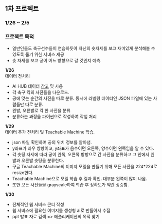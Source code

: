 ## 1차 프로젝트
### 1/26 ~ 2/5
### 프로젝트 목적
- 일반인들도 축구선수들이 연습하듯이 자신의 슛자세를 보고 재미있게 분석해볼 수 있도록 돕기 위한 서비스 제공
- 슛 자세를 보고 공이 어느 방향으로 갈 것인지 예측.

**1/26**  
데이터 전처리
- AI HUB 데이터 [참고](https://www.aihub.or.kr/aihubdata/data/view.do?currMenu=115&topMenu=100&aihubDataSe=data&dataSetSn=71406) 및 사용
- 각 축구 킥의 사진들을 다운로드.
- 공에 맞는 순간의 사진을 따로 분류. 동시에 라벨링 데이터인 JSON 파일에 있는 사람들만 따로 분류.
- 왼발, 오른발로 킥 한 사진을 분류
- 분류하는 과정을 파이썬으로 작성하여 작업 처리

**1/29**  
데이터 추가 전처리 및 Teachable Machine 학습.
- json 파일 확인하여 공의 위치 정보를 알아냄.
- y좌표가 좌우 방향이고, y좌표가 음수이면 오른쪽, 양수이면 왼쪽임을 알 수 있다.
- 각 슛팅 자세에 따라 공이 왼쪽, 오른쪽 방향으로 간 사진을 분류하고 그 안에서 왼발과 오른발 슛팅을 분류한다.
- 구글 Teachable Machine의 이미지 모델을 만들기 위해 모든 사진을 224*224로 resize한다.
- Teachable Machine으로 모델 학습 후 결과 확인. 대부분 왼쪽이 많이 나옴.
- 또한 모든 사진들을 grayscale하여 학습 후 정확도가 약간 상승함.

**1/30**
- 전체적인 웹 서비스 콘티 작성
- 웹 서비스에 필요한 이미지를 생성형 ai로 만들어서 수집
- ppt 발표 자료 검색 => 애플리케이션의 목적 찾기

